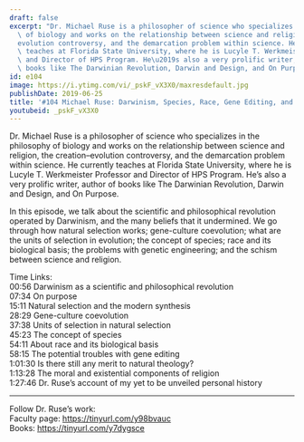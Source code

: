 ```yaml
---
draft: false
excerpt: "Dr. Michael Ruse is a philosopher of science who specializes in the philosophy\
  \ of biology and works on the relationship between science and religion, the creation\u2013\
  evolution controversy, and the demarcation problem within science. He currently\
  \ teaches at Florida State University, where he is Lucyle T. Werkmeister Professor\
  \ and Director of HPS Program. He\u2019s also a very prolific writer, author of\
  \ books like The Darwinian Revolution, Darwin and Design, and On Purpose. "
id: e104
image: https://i.ytimg.com/vi/_pskF_vX3X0/maxresdefault.jpg
publishDate: 2019-06-25
title: '#104 Michael Ruse: Darwinism, Species, Race, Gene Editing, and Religion'
youtubeid: _pskF_vX3X0
---
```

Dr. Michael Ruse is a philosopher of science who specializes in the philosophy of biology and works on the relationship between science and religion, the creation–evolution controversy, and the demarcation problem within science. He currently teaches at Florida State University, where he is Lucyle T. Werkmeister Professor and Director of HPS Program. He’s also a very prolific writer, author of books like The Darwinian Revolution, Darwin and Design, and On Purpose. 

In this episode, we talk about the scientific and philosophical revolution operated by Darwinism, and the many beliefs that it undermined. We go through how natural selection works; gene-culture coevolution; what are the units of selection in evolution; the concept of species; race and its biological basis; the problems with genetic engineering; and the schism between science and religion.

Time Links:  
00:56  Darwinism as a scientific and philosophical revolution  
07:34  On purpose                        
15:11  Natural selection and the modern synthesis         
28:29  Gene-culture coevolution          
37:38  Units of selection in natural selection           
45:23  The concept of species  
54:11  About race and its biological basis  
58:15  The potential troubles with gene editing  
1:01:30  Is there still any merit to natural theology?  
1:13:28  The moral and existential components of religion  
1:27:46  Dr. Ruse’s account of my yet to be unveiled personal history  

---

Follow Dr. Ruse’s work:  
Faculty page: https://tinyurl.com/y98bvauc  
Books: https://tinyurl.com/y7dygsce
